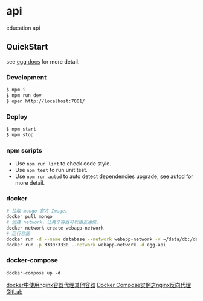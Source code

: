 # api

education api

## QuickStart

<!-- add docs here for user -->

see [egg docs][egg] for more detail.

### Development

```bash
$ npm i
$ npm run dev
$ open http://localhost:7001/
```

### Deploy

```bash
$ npm start
$ npm stop
```

### npm scripts

- Use `npm run lint` to check code style.
- Use `npm test` to run unit test.
- Use `npm run autod` to auto detect dependencies upgrade, see [autod](https://www.npmjs.com/package/autod) for more detail.

### docker
```bash
# 拉取 mongo 官方 Image。
docker pull mongo
# 创建 network，让两个容器可以相互通信。
docker network create webapp-network
# 运行容器
docker run -d --name database --network webapp-network -v ~/data/db:/data/db mongo
docker run -p 3330:3330 --network webapp-network -d egg-api

```

### docker-compose

```
docker-compose up -d
```


[egg]: https://eggjs.org
[docker中使用nginx容器代理其他容器](https://www.jianshu.com/p/7609e19b5b88)
[Docker Compose实例之nginx反向代理GitLab](https://www.jianshu.com/p/7de81c69c4a8)